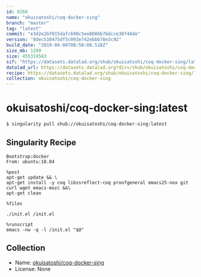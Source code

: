 ```yaml
---
id: 8268
name: "okuisatoshi/coq-docker-sing"
branch: "master"
tag: "latest"
commit: "e3d2e2bf015dafc690c5ee8086b7bdcce38f44de"
version: "8dec510475df5c093e742ebbb78e3c92"
build_date: "2019-04-08T08:50:08.518Z"
size_mb: 1299
size: 455319583
sif: "https://datasets.datalad.org/shub/okuisatoshi/coq-docker-sing/latest/2019-04-08-e3d2e2bf-8dec5104/8dec510475df5c093e742ebbb78e3c92.simg"
datalad_url: https://datasets.datalad.org?dir=/shub/okuisatoshi/coq-docker-sing/latest/2019-04-08-e3d2e2bf-8dec5104/
recipe: https://datasets.datalad.org/shub/okuisatoshi/coq-docker-sing/latest/2019-04-08-e3d2e2bf-8dec5104/Singularity
collection: okuisatoshi/coq-docker-sing
---
```


# okuisatoshi/coq-docker-sing:latest

```bash
$ singularity pull shub://okuisatoshi/coq-docker-sing:latest
```

## Singularity Recipe

```singularity
Bootstrap:docker
From: ubuntu:18.04

%post
apt-get update && \
apt-get install -y coq libssreflect-coq proofgeneral emacs25-nox git curl wget emacs-mozc &&\
apt-get clean

%files

./init.el /init.el

%runscript
emacs -nw -q -l /init.el "$@"
```

## Collection

 - Name: [okuisatoshi/coq-docker-sing](https://github.com/okuisatoshi/coq-docker-sing)
 - License: None

